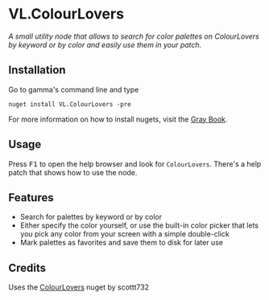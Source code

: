# VL.ColourLovers

_A small utility node that allows to search for color palettes on ColourLovers by keyword or by color and easily use them in your patch._

## Installation

Go to gamma's command line and type

```
nuget install VL.ColourLovers -pre
```

For more information on how to install nugets, visit the [Gray Book](https://thegraybook.vvvv.org/reference/libraries/referencing.html).

## Usage

Press <kbd>F1</kbd> to open the help browser and look for `ColourLovers`. There's a help patch that shows how to use the node.

## Features

- Search for palettes by keyword or by color
- Either specify the color yourself, or use the built-in color picker that lets you pick any color from your screen with a simple double-click
- Mark palettes as favorites and save them to disk for later use

## Credits

Uses the [ColourLovers](https://github.com/scottt732/ColourLoversDotNet) nuget by scottt732
